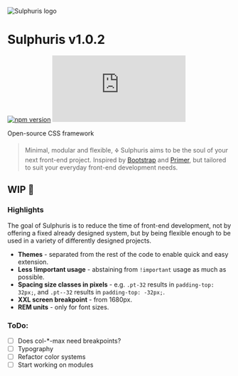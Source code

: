 ![Sulphuris logo](https://avatars.githubusercontent.com/u/83950228)

# Sulphuris v1.0.2
[![npm version](https://img.shields.io/npm/v/sulphuris)](https://www.npmjs.com/package/sulphuris)
[![CSS gzip size](https://img.badgesize.io/sulphuris/sulphuris/main/dist/css/sulphuris.min.css?compression=gzip&label=CSS%20gzip%20size)](https://github.com/sulphuris/sulphuris/blob/main/dist/css/sulphuris.min.css)

Open-source CSS framework

> Minimal, modular and flexible, 🜍 Sulphuris aims to be the soul of your next front-end project. Inspired by [Bootstrap](https://github.com/twbs/bootstrap) and [Primer](https://github.com/primer/css), but tailored to suit your everyday front-end development needs.

## WIP 🚧

### Highlights

The goal of Sulphuris is to reduce the time of front-end development, not by offering a fixed already designed system, but by being flexible enough to be used in a variety of differently designed projects.

* **Themes** - separated from the rest of the code to enable quick and easy extension.
* **Less !important usage** - abstaining from `!important` usage as much as possible.
* **Spacing size classes in pixels** - e.g. `.pt-32` results in `padding-top: 32px;`, and `.pt--32` results in `padding-top: -32px;`.
* **XXL screen breakpoint** -  from 1680px.
* **REM units** - only for font sizes.

### ToDo:
* [ ] Does col-*-max need breakpoints?
* [ ] Typography
* [ ] Refactor color systems
* [ ] Start working on modules
